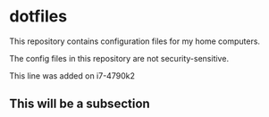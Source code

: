 # dotfiles

This repository contains configuration files for my home computers.

The config files in this repository are not security-sensitive.

This line was added on i7-4790k2

## This will be a subsection
